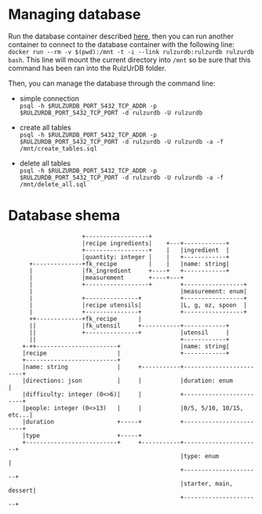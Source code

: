 # Managing database
Run the database container described [here](./README.md#running-the-database),
then you can run another container to connect to the database container with the
following line: `docker run --rm -v $(pwd):/mnt -t -i --link rulzurdb:rulzurdb rulzurdb bash`.
This line will mount the current directory into `/mnt` so be sure that this command has been
ran into the RulzUrDB folder.

Then, you can manage the database through the command line:

 * simple connection <br/>
 `psql -h $RULZURDB_PORT_5432_TCP_ADDR -p $RULZURDB_PORT_5432_TCP_PORT -d rulzurdb -U rulzurdb`

 * create all tables <br/>
 `psql -h $RULZURDB_PORT_5432_TCP_ADDR -p $RULZURDB_PORT_5432_TCP_PORT -d rulzurdb -U rulzurdb -a -f /mnt/create_tables.sql`

 * delete all tables <br/>
 `psql -h $RULZURDB_PORT_5432_TCP_ADDR -p $RULZURDB_PORT_5432_TCP_PORT -d rulzurdb -U rulzurdb -a -f /mnt/delete_all.sql`

# Database shema


                         +------------------+
                         |recipe ingredients|    +---+------------+
                         +------------------+    |   |ingredient  |
                         |quantity: integer |    |   +------------+
          +--------------+fk_recipe         |    |   |name: string|
          |              |fk_ingredient     +----+   +------------+
          |              |measurement       +----+---+
          |              +------------------+        +-----------------+
          |                                          |measurement: enum|
          |              +---------------+           +-----------------+
          |              |recipe utensils|           |L, g, oz, spoon  |
          |              +---------------+           +-----------------+
          ++-------------+fk_recipe      |
          ||             |fk_utensil     +-----------+------------+
          ||             +---------------+           |utensil     |
          ||                                         +------------+
        +-++-----------------------+                 |name: string|
        |recipe                    |                 +------------+
        +--------------------------+
        |name: string              |     +-----------+------------------------+
        |directions: json          |     |           |duration: enum          |
        |difficulty: integer (0<>6)|     |           +------------------------+
        |people: integer (0<>13)   |     |           |0/5, 5/10, 10/15, etc...|
        |duration                  +-----+           +------------------------+
        |type                      +-----+
        +--------------------------+     +-----------+----------------------+
                                                     |type: enum            |
                                                     +----------------------+
                                                     |starter, main, dessert|
                                                     +----------------------+

